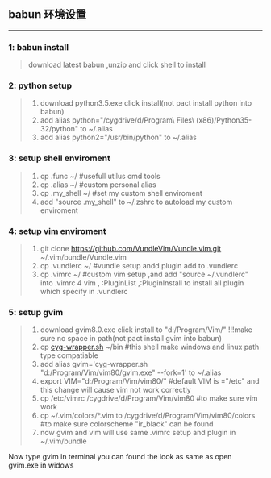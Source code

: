 ## babun 环境设置 ##
----------
### 1: babun install 

>download latest babun ,unzip and click shell to install 

### 2: python setup

>1.  download python3.5.exe  click install(not pact install python into babun)
>2.  add alias python="/cygdrive/d/Program\ Files\ \(x86\)/Python35-32/python" to ~/.alias 
>3.  add alias python2="/usr/bin/python" to ~/.alias 

### 3: setup shell enviroment

>1.  cp .func ~/      #usefull utilus cmd tools 
>2.  cp .alias  ~/    #custom personal alias 
>3.  cp .my_shell  ~/ #set my custom shell enviroment 
>4.  add "source .my_shell" to ~/.zshrc to autoload my custom enviroment

### 4: setup vim enviroment

>1.  git clone https://github.com/VundleVim/Vundle.vim.git ~/.vim/bundle/Vundle.vim
>2.  cp .vundlerc ~/  #vundle setup andd plugin add to .vundlerc
>3.  cp .vimrc ~/     #custom vim setup ,and add "source ~/.vundlerc" into .vimrc 
>4   vim , :PluginList ,:PluginInstall to install all plugin which specify in .vundlerc

### 5: setup gvim 

>1.  download gvim8.0.exe click install to "d:/Program/Vim/" !!!make sure no space in path(not pact install gvim into babun)
>2.  cp [cyg-wrapper.sh][1] ~/bin #this shell make windows and linux path type compatiable
>3.  add alias gvim='cyg-wrapper.sh "d:/Program/Vim/vim80/gvim.exe" --fork=1' to ~/.alias 
>4.  export VIM="d:/Program/Vim/vim80/" #default VIM is ="/etc" and this change will cause vim not work correctly
>5.  cp /etc/vimrc /cygdrive/d/Program/Vim/vim80 #to make sure vim work
>6.  cp ~/.vim/colors/*.vim to /cygdrive/d/Program/Vim/vim80/colors #to make sure colorscheme "ir_black" can be found
>7.  now gvim and vim will use same .vimrc setup and plugin in ~/.vim/bundle

Now type gvim in terminal you can found the look as same as open gvim.exe in widows 


  [1]: https://github.com/LucHermitte/Bash-scripts/blob/master/cyg-wrapper.sh

